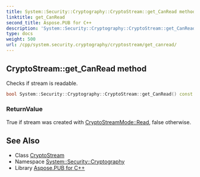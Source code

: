 ```yaml
---
title: System::Security::Cryptography::CryptoStream::get_CanRead method
linktitle: get_CanRead
second_title: Aspose.PUB for C++
description: 'System::Security::Cryptography::CryptoStream::get_CanRead method. Checks if stream is readable in C++.'
type: docs
weight: 500
url: /cpp/system.security.cryptography/cryptostream/get_canread/
---
```

## CryptoStream::get_CanRead method


Checks if stream is readable.

```cpp
bool System::Security::Cryptography::CryptoStream::get_CanRead() const override
```


### ReturnValue

True if stream was created with [CryptoStreamMode::Read](../../cryptostreammode/), false otherwise.

## See Also

* Class [CryptoStream](../)
* Namespace [System::Security::Cryptography](../../)
* Library [Aspose.PUB for C++](../../../)
